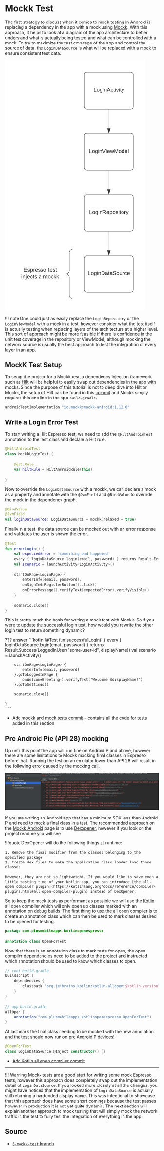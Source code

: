 # Mockk Test

The first strategy to discuss when it comes to mock testing in Android is replacing a dependency in the app with a mock using [Mockk](https://mockk.io/). With this approach, it helps to look at a diagram of the app architecture to better understand what is actually being tested and what can be controlled with a mock. To try to maximize the test coverage of the app and control the source of data, the `LoginDataSource` is what will be replaced with a mock to ensure consistent test data. 

![](img/login-mockk.png)

!!! note
    One could just as easily replace the `LoginRepository` or the `LoginViewModel` with a mock in a test, however consider what the test itself is actually testing when replacing layers of the architecture at a higher level. This sort of approach might be more feasible if there is confidence in the unit test coverage in the repository or ViewModel, although mocking the network source is usually the best approach to test the integration of every layer in an app.

## MockK Test Setup 

To setup the project for a Mockk test, a dependency injection framework such as [Hilt](https://dagger.dev/hilt/) will be helpful to easily swap out dependencies in the app with mocks. Since the purpose of this tutorial is not to deep dive into Hilt or Mockk, the setup of Hilt can be found in this [commit](https://github.com/plusmobileapps/espresso-kotlin-playground/commit/cd65d50fea1760c966f6ba7f571bf2cdcd26592a) and Mockk simply requires this one line in the app `build.gradle`. 

```groovy
androidTestImplementation "io.mockk:mockk-android:1.12.0"
```

## Write a Login Error Test

To start writing a Hilt Espresso test, we need to add the `@HiltAndroidTest` annotation to the test class and declare a Hilt rule. 

```kotlin
@HiltAndroidTest
class MockkLoginTest {

    @get:Rule
    var hiltRule = HiltAndroidRule(this)

}
```

Now to override the `LoginDataSource` with a mockk, we can declare a mock as a property and annotate with the `@JvmField` and `@BindValue` to override the mock in the dependency graph.  

```kotlin
@BindValue
@JvmField
val loginDataSource: LoginDataSource = mockk(relaxed = true)
```

Finally in a test, the data source can be mocked out with an error response and validates the user is shown the error. 

```kotlin
@Test
fun errorLogin() {
    val expectedError = "Something bad happened"
    every { loginDataSource.login(email, password) } returns Result.Error(IllegalArgumentException(expectedError)) 
    val scenario = launchActivity<LoginActivity>()

    startOnPage<LoginPage> {
        enterInfo(email, password);
        onSignInOrRegisterButton().click()
        onErrorMessage().verifyText(expectedError).verifyVisible()
    }

    scenario.close()
}
```

This is pretty much the basis for writing a mock test with Mockk. So if you were to update the successful login test, how would you rewrite the other login test to return something dynamic? 

??? answer
    ```kotlin
    @Test
    fun successfulLogin() {
        every { loginDataSource.login(email, password) } returns Result.Success(LoggedInUser("some-user-id", displayName)) 
        val scenario = launchActivity<LoginActivity>()

        startOnPage<LoginPage> {
            enterInfo(email, password)
        }.goToLoggedInPage {
            onWelcomeGreeting().verifyText("Welcome $displayName!")
        }.goToSettings()

        scenario.close()

    }
    ```

* [Add mockk and mock tests commit](https://github.com/plusmobileapps/espresso-kotlin-playground/commit/f9e55f2b8f0f8c6bddf0a4158e6d463df9d668fb) - contains all the code for tests added in this section

## Pre Android Pie (API 28) mocking

Up until this point the app will run fine on Android P and above, however there are some limitations to Mockk mocking final classes in Espresso before that. Running the test on an emulator lower than API 28 will result in the following error caused by the mocking call. 

![](img/mockk-exception.png)


If you are writing an Android app that has a minimum SDK less than Android P and need to mock a final class in a test. The recommended approach on the [Mockk Android](https://mockk.io/ANDROID.html) page is to use [Dexopener](https://github.com/tmurakami/dexopener), however if you look on the project readme you will see: 

!!!quote
    DexOpener will do the following things at runtime:

    1. Remove the final modifier from the classes belonging to the specified package
    2. Create dex files to make the application class loader load those classes

    However, they are not so lightweight. If you would like to save even a little testing time of your Kotlin app, you can introduce [the all-open compiler plugin](https://kotlinlang.org/docs/reference/compiler-plugins.html#all-open-compiler-plugin) instead of DexOpener.

So to keep the mock tests as performant as possible we will use the [Kotlin all open compiler](https://kotlinlang.org/docs/all-open-plugin.html) which will only open up classes marked with an annotation on debug builds. The first thing to use the all open compiler is to create an annotation class which can then be used to mark classes desired to be opened for testing.

```kotlin
package com.plusmobileapps.kotlinopenespresso

annotation class OpenForTest
```

Now that there is an annotation class to mark tests for open, the open compiler dependencies need to be added to the project and instructed which annotation should be used to know which classes to open. 

```groovy
// root build.gradle
buildscript {
    dependencies {
        classpath "org.jetbrains.kotlin:kotlin-allopen:$kotlin_version"
    }
}

// app build.gradle
allOpen {
    annotation("com.plusmobileapps.kotlinopenespresso.OpenForTest")
}
```

At last mark the final class needing to be mocked with the new annotation and the test should now run on pre Android P devices!

```kotlin
@OpenForTest
class LoginDataSource @Inject constructor() {}
```

* [Add Kotlin all open compiler commit](https://github.com/plusmobileapps/espresso-kotlin-playground/commit/8c2bbe3ba0d167d8eb8f8d02d6fee3caa263681d)

---

!!! Warning 
    Mockk tests are a good start for writing some mock Espresso tests, however this approach does completely swap out the implementation detail of `LoginDataSource`. If you looked more closely at all the changes, you might have noticed that the implementation of `LoginDataSource` is actually still returning a hardcoded display name. This was intentional to showcase that this approach does have some short comings because the test passes however in production it is not yet quite dynamic. The next section will explain another approach to mock testing that will simply mock the network traffic in the test to fully test the integration of everything in the app.  

## Source

* [`5-mockk-test` branch](https://github.com/plusmobileapps/espresso-kotlin-playground/tree/5-mockk-test)